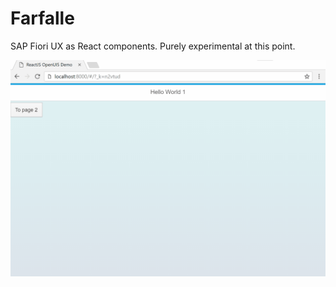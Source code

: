# Farfalle

SAP Fiori UX as React components. Purely experimental at this point.

![Sample](sample.gif)
